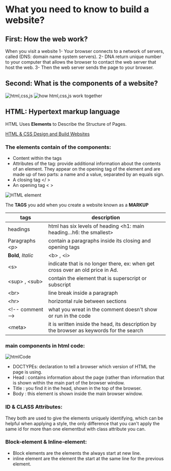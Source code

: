 # What you need to know to build a website?
## First: How the web work?
When you visit a website
1- Your browser connects to a network of servers, called (DNS: domain name system servers).
2-	DNA return unique number to your computer that allows the browser to contact the web server that host the web.
3-	Then the web server sends the page to your browser. 
## Second: What is the components of a website?


![html,css,js]( https://www.10bestdesign.com/blog/content/images/2018/03/30.png)
![how html,css,js work together]( https://brutelogic.com.br/blog/wp-content/uploads/2020/03/html-js-css.jpg)

## HTML: Hypertext markup language
HTML Uses **Elements** to Describe the Structure of Pages. 

[HTML & CSS Design and Build Websites]( https://ltucasac.slack.com/files/U0137RDB5H6/F01RQKH7EBE/duckett_html.pdf?origin_team=TNGRRLUMA&origin_channel=C01RACEL21F)

### The elements contain of the components:
* Content within the tags
* Attributes of the tag: 
   provide additional information about the contents of an element. They appear on the opening tag of      the element and are made up of two parts: a name and a value, separated by an equals sign.
* A closing tag </ >
* An opening tag < >

![HTML element]( https://www.basictutorials.in/images/html-element.png)




The **TAGS** you add when you create a website known as a **MARKUP**


|            tags             |                                 description                                                            | 
|-----------------------------|--------------------------------------------------------------------------------------------------------|
| headings                    | html has six levels of heading &lt;h1: main heading…h6: the smallest&gt;                               |
| Paragraphs &lt;p&gt;        | contain a paragraphs inside its closing and opening tags                                               |
| **Bold**, *Italic*          | &lt;b&gt; , &lt;i&gt;                                                                                  | 
| &lt;s&gt;                   | indicate that is no longer there, ex:  when get cross over an old price in Ad.                         |
| &lt;sup&gt; , &lt;sub&gt;   | contain the element that is superscript or subscript                                                   |
| &lt;br&gt;                  | line break inside a paragraph                                                                          |
| &lt;hr&gt;                  | horizontal rule between sections                                                                       |
| &lt;!-- comment --&gt;      | what you wreat in the comment doesn't show or run in the code                                          |
| &lt;meta&gt;                | it is written inside the head, its description by the browser as keywords for the search               |




### main components in html code:
![htmlCode](https://zubairkhanqureshi.files.wordpress.com/2014/08/2.png?w=640)

* DOCTYPEs: declaration to tell a browser which version of HTML the page is using.
* Head : contains information about the page (rather than information that is shown within the main part of the browser window.
* Title : you find it in the head, shown in the top of the browser.
* Body : this element is shown inside the main browser window.

### ID & CLASS Attributes:
They both are used to give the elements uniquely identifying, which can be helpful when applying a style, the only difference that you can't apply the same id for more than one elementbut with class attribute you can.

### Block-element & Inline-element:
* Block elements are the elements the always start at new line.
* inline element are the element the start at the same line for the previous element.  





